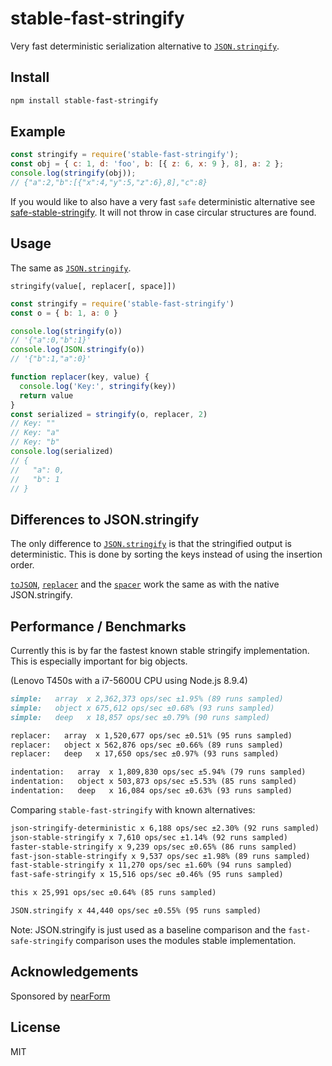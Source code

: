 # stable-fast-stringify

Very fast deterministic serialization alternative to [`JSON.stringify`][].

## Install

```md
npm install stable-fast-stringify
```

## Example

```js
const stringify = require('stable-fast-stringify');
const obj = { c: 1, d: 'foo', b: [{ z: 6, x: 9 }, 8], a: 2 };
console.log(stringify(obj));
// {"a":2,"b":[{"x":4,"y":5,"z":6},8],"c":8}
```

If you would like to also have a very fast `safe` deterministic alternative see
[safe-stable-stringify][]. It will not throw in case circular structures are
found.

## Usage

The same as [`JSON.stringify`][].

`stringify(value[, replacer[, space]])`

```js
const stringify = require('stable-fast-stringify')
const o = { b: 1, a: 0 }

console.log(stringify(o))
// '{"a":0,"b":1}'
console.log(JSON.stringify(o))
// '{"b":1,"a":0}'

function replacer(key, value) {
  console.log('Key:', stringify(key))
  return value
}
const serialized = stringify(o, replacer, 2)
// Key: ""
// Key: "a"
// Key: "b"
console.log(serialized)
// {
//   "a": 0,
//   "b": 1
// }
```

## Differences to JSON.stringify

The only difference to [`JSON.stringify`][] is that the stringified output is
deterministic. This is done by sorting the keys instead of using the insertion
order.

[`toJSON`][], [`replacer`][] and the [`spacer`][] work the same
as with the native JSON.stringify.

## Performance / Benchmarks

Currently this is by far the fastest known stable stringify implementation.
This is especially important for big objects.

(Lenovo T450s with a i7-5600U CPU using Node.js 8.9.4)

```md
simple:   array  x 2,362,373 ops/sec ±1.95% (89 runs sampled)
simple:   object x 675,612 ops/sec ±0.68% (93 runs sampled)
simple:   deep   x 18,857 ops/sec ±0.79% (90 runs sampled)

replacer:   array  x 1,520,677 ops/sec ±0.51% (95 runs sampled)
replacer:   object x 562,876 ops/sec ±0.66% (89 runs sampled)
replacer:   deep   x 17,650 ops/sec ±0.97% (93 runs sampled)

indentation:   array  x 1,809,830 ops/sec ±5.94% (79 runs sampled)
indentation:   object x 503,873 ops/sec ±5.53% (85 runs sampled)
indentation:   deep   x 16,084 ops/sec ±0.63% (93 runs sampled)
```

Comparing `stable-fast-stringify` with known alternatives:

```md
json-stringify-deterministic x 6,188 ops/sec ±2.30% (92 runs sampled)
json-stable-stringify x 7,610 ops/sec ±1.14% (92 runs sampled)
faster-stable-stringify x 9,239 ops/sec ±0.65% (86 runs sampled)
fast-json-stable-stringify x 9,537 ops/sec ±1.98% (89 runs sampled)
fast-stable-stringify x 11,270 ops/sec ±1.60% (94 runs sampled)
fast-safe-stringify x 15,516 ops/sec ±0.46% (95 runs sampled)

this x 25,991 ops/sec ±0.64% (85 runs sampled)

JSON.stringify x 44,440 ops/sec ±0.55% (95 runs sampled)
```

Note: JSON.stringify is just used as a baseline comparison and the
`fast-safe-stringify` comparison uses the modules stable implementation.

## Acknowledgements

Sponsored by [nearForm](http://nearform.com)

## License

MIT

[`replacer`]: https://developer.mozilla.org/en-US/docs/Web/JavaScript/Reference/Global_Objects/JSON/stringify#The%20replacer%20parameter
[`spacer`]: https://developer.mozilla.org/en-US/docs/Web/JavaScript/Reference/Global_Objects/JSON/stringify#The%20space%20argument
[`toJSON`]: https://developer.mozilla.org/en-US/docs/Web/JavaScript/Reference/Global_Objects/JSON/stringify#toJSON()_behavior
[`JSON.stringify`]: https://developer.mozilla.org/en-US/docs/Web/JavaScript/Reference/Global_Objects/JSON/stringify
[safe-stable-stringify]: https://github.com/BridgeAR/safe-stable-stringify
